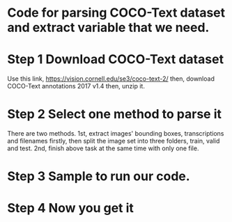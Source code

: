 # Code for parsing COCO-Text dataset and extract variable that we need.

# Step 1 Download COCO-Text dataset
Use this link,
https://vision.cornell.edu/se3/coco-text-2/
then, download COCO-Text annotations 2017 v1.4
then, unzip it.

# Step 2 Select one method to parse it

There are two methods.
1st, extract images' bounding boxes, transcriptions and filenames firstly, then split the image set into three folders, train, valid and test.
2nd, finish above task at the same time with only one file.

# Step 3 Sample to run our code.


# Step 4 Now you get it
